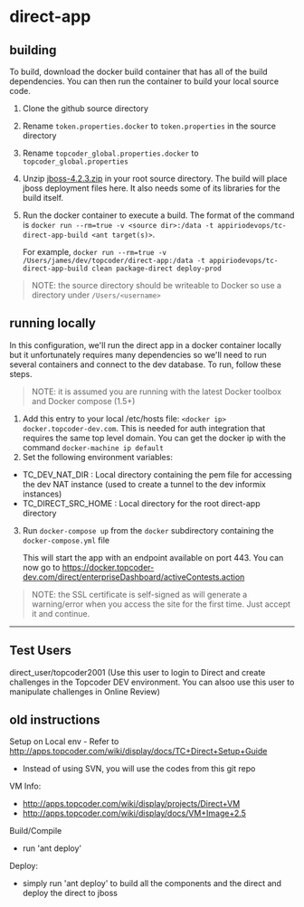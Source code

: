 direct-app
==========

## building
To build, download the docker build container that has all of the build dependencies. You can then run the container to build your local source code.

1. Clone the github source directory
2. Rename `token.properties.docker` to `token.properties` in the source directory
3. Rename `topcoder_global.properties.docker` to `topcoder_global.properties`
4. Unzip [jboss-4.2.3.zip](http://downloads.sourceforge.net/project/jboss/JBoss/JBoss-4.2.3.GA/jboss-4.2.3.GA.zip?r=http%3A%2F%2Fsourceforge.net%2Fprojects%2Fjboss%2Ffiles%2FJBoss%2FJBoss-4.2.3.GA%2F) in your root source directory. The build will place jboss deployment files here. It also needs some of its libraries for the build itself.
5. Run the docker container to execute a build. The format of the command is `docker run --rm=true -v <source dir>:/data -t appiriodevops/tc-direct-app-build <ant target(s)>`.

   For example, `docker run --rm=true -v /Users/james/dev/topcoder/direct-app:/data -t appiriodevops/tc-direct-app-build clean package-direct deploy-prod`

> NOTE: the source directory should be writeable to Docker so use a directory under `/Users/<username>`

## running locally
In this configuration, we'll run the direct app in a docker container locally but it unfortunately requires many dependencies so we'll need to run several containers and connect to the dev database. To run, follow these steps.

> NOTE: it is assumed you are running with the latest Docker toolbox and Docker compose (1.5+)

1. Add this entry to your local /etc/hosts file: `<docker ip> docker.topcoder-dev.com`. This is needed for auth integration that requires the same top level domain. You can get the docker ip with the command `docker-machine ip default`
2. Set the following environment variables:
* TC_DEV_NAT_DIR : Local directory containing the pem file for accessing the dev NAT instance (used to create a tunnel to the dev informix instances)
* TC_DIRECT_SRC_HOME : Local directory for the root direct-app directory
3. Run `docker-compose up` from the `docker` subdirectory containing the `docker-compose.yml` file


   This will start the app with an endpoint available on port 443. You can now go to https://docker.topcoder-dev.com/direct/enterpriseDashboard/activeContests.action

> NOTE: the SSL certificate is self-signed as will generate a warning/error when you access the site for the first time. Just accept it and continue.

---

## Test Users

direct_user/topcoder2001  (Use this user to login to Direct and create challenges in the Topcoder DEV environment. You can alsoo use this user to manipulate challenges in Online Review)

## **old** instructions

Setup on Local env - Refer to http://apps.topcoder.com/wiki/display/docs/TC+Direct+Setup+Guide
* Instead of using SVN, you will use the codes from this git repo

VM Info:
* http://apps.topcoder.com/wiki/display/projects/Direct+VM
* http://apps.topcoder.com/wiki/display/docs/VM+Image+2.5

Build/Compile
* run 'ant deploy'

Deploy:
* simply run 'ant deploy' to build all the components and the direct and deploy the direct to jboss



